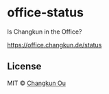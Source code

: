 # office-status

Is Changkun in the Office?

https://office.changkun.de/status

## License

MIT &copy; [Changkun Ou](https://changkun.de)